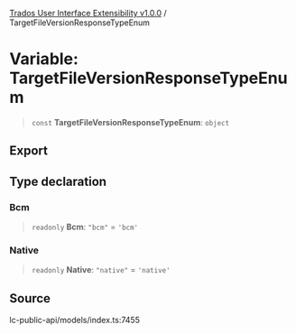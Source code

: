 [Trados User Interface Extensibility v1.0.0](../wiki/globals) / TargetFileVersionResponseTypeEnum

# Variable: TargetFileVersionResponseTypeEnum

> `const` **TargetFileVersionResponseTypeEnum**: `object`

## Export

## Type declaration

### Bcm

> `readonly` **Bcm**: `"bcm"` = `'bcm'`

### Native

> `readonly` **Native**: `"native"` = `'native'`

## Source

lc-public-api/models/index.ts:7455

